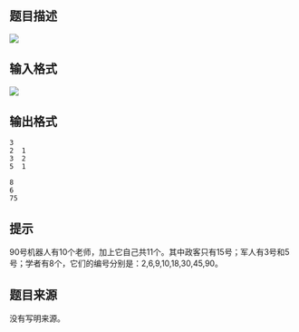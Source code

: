 ## 题目描述

![](https://res.jisuanke.com/img/upload/20190320/19eb02bce0710c1556d05be793ac6a224594721a.jpg)

## 输入格式

![](https://res.jisuanke.com/img/upload/20190320/00428511a06f0ef68bfebf43f8afa0848a1b29e3.jpg)

## 输出格式

```input1
3
2  1
3  2
5  1
```

```output1
8
6
75
```

## 提示

90号机器人有10个老师，加上它自己共11个。其中政客只有15号；军人有3号和5号；学者有8个，它们的编号分别是：2,6,9,10,18,30,45,90。

## 题目来源

没有写明来源。
